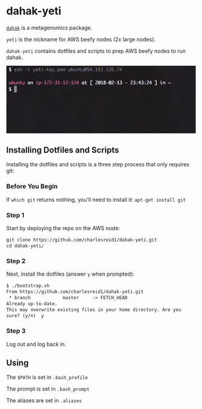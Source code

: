 # dahak-yeti 

[`dahak`](https://github.com/dahak-metagenomics/dahak/) is a metagenomics package.

`yeti` is the nickname for AWS beefy nodes (2x large nodes).

`dahak-yeti` contains dotfiles and scripts to prep AWS beefy nodes to run dahak.

![Screen shot after installing](/screen.png)

## Installing Dotfiles and Scripts

Installing the dotfiles and scripts is a three step process that only requires git:

### Before You Begin

If `which git` returns nothing, you'll need to install it: `apt-get install git`

### Step 1

Start by deploying the repo on the AWS node:

```
git clone https://github.com/charlesreid1/dahak-yeti.git
cd dahak-yeti/
```

### Step 2

Next, install the dotfiles (answer `y` when prompted):

```
$ ./bootstrap.sh
From https://github.com/charlesreid1/dahak-yeti.git
 * branch            master     -> FETCH_HEAD
Already up-to-date.
This may overwrite existing files in your home directory. Are you sure? (y/n)  y
```

### Step 3

Log out and log back in.

## Using

The `$PATH` is set in `.bash_profile`

The prompt is set in `.bash_prompt`

The aliases are set in `.aliases`


